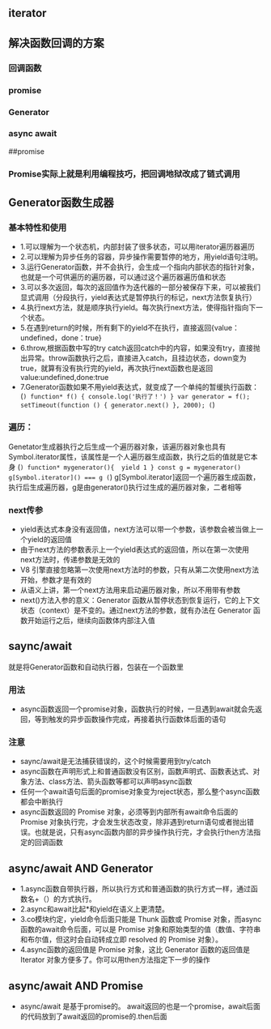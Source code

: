 <!--
 * @Author: your name
 * @Date: 2020-08-11 10:39:49
 * @LastEditTime: 2020-08-13 15:35:39
 * @LastEditors: Please set LastEditors
 * @Description: In User Settings Edit
 * @FilePath: \async-await\README.md
-->
## iterator

## 解决函数回调的方案
### 回调函数
### promise 
### Generator
### async await

##promise
### Promise实际上就是利用编程技巧，把回调地狱改成了链式调用

## Generator函数生成器
### 基本特性和使用
* 1.可以理解为一个状态机，内部封装了很多状态，可以用iterator遍历器遍历
* 2.可以理解为异步任务的容器，异步操作需要暂停的地方，用yield语句注明。
* 3.运行Generator函数，并不会执行，会生成一个指向内部状态的指针对象，也就是一个可供遍历的遍历器，可以通过这个遍历器遍历值和状态
* 3.可以多次返回，每次的返回值作为迭代器的一部分被保存下来，可以被我们显式调用（分段执行，yield表达式是暂停执行的标记，next方法恢复执行）
* 4.执行next方法，就是顺序执行yield。每次执行next方法，使得指针指向下一个状态。
* 5.在遇到return的时候，所有剩下的yield不在执行，直接返回{value：undefined，done：true}
* 6.throw,根据函数中写的try catch返回catch中的内容，如果没有try，直接抛出异常。throw函数执行之后，直接进入catch，且挂边状态，down变为true，就算有没有执行完的yield，再次执行next函数也是返回value:undefined,done:true
* 7.Generator函数如果不用yield表达式，就变成了一个单纯的暂缓执行函数：
(```)
function* f() {
  console.log('执行了！')
}
var generator = f();
setTimeout(function () {
  generator.next()
}, 2000);
(```)
### 遍历：
 Genetator生成器执行之后生成一个遍历器对象，该遍历器对象也具有Symbol.iterator属性，该属性是一个人遍历器生成函数，执行之后的值就是它本身
 (```)
function* mygenerator(){ 
  yield 1
}
const g = mygenerator() 
g[Symbol.iterator]() === g
(```)
g[Symbol.iterator]返回一个遍历器生成函数，执行后生成遍历器，g是由generator()执行过生成的遍历器对象，二者相等
### next传参
* yield表达式本身没有返回值，next方法可以带一个参数，该参数会被当做上一个yield的返回值
* 由于next方法的参数表示上一个yield表达式的返回值，所以在第一次使用next方法时，传递参数是无效的
* V8 引擎直接忽略第一次使用next方法时的参数，只有从第二次使用next方法开始，参数才是有效的
* 从语义上讲，第一个next方法用来启动遍历器对象，所以不用带有参数
* next()方法入参的意义：Generator 函数从暂停状态到恢复运行，它的上下文状态（context）是不变的。通过next方法的参数，就有办法在 Generator 函数开始运行之后，继续向函数体内部注入值

## saync/await
就是将Generator函数和自动执行器，包装在一个函数里
### 用法
* async函数返回一个promise对象，函数执行的时候，一旦遇到await就会先返回，等到触发的异步函数操作完成，再接着执行函数体后面的语句
### 注意
* saync/await是无法捕获错误的，这个时候需要用到try/catch
* async函数在声明形式上和普通函数没有区别，函数声明式、函数表达式、对象方法、class方法、箭头函数等都可以声明async函数
* 任何一个await语句后面的promise对象变为reject状态，那么整个async函数都会中断执行
* async函数返回的 Promise 对象，必须等到内部所有await命令后面的 Promise 对象执行完，才会发生状态改变，除非遇到return语句或者抛出错误。也就是说，只有async函数内部的异步操作执行完，才会执行then方法指定的回调函数

## async/await AND Generator
* 1.async函数自带执行器，所以执行方式和普通函数的执行方式一样，通过函数名+（）的方式执行。
* 2.async和await比起*和yield在语义上更清楚。
* 3.co模块约定，yield命令后面只能是 Thunk 函数或 Promise 对象，而async函数的await命令后面，可以是 Promise 对象和原始类型的值（数值、字符串和布尔值，但这时会自动转成立即 resolved 的 Promise 对象）。
* 4.async函数的返回值是 Promise 对象，这比 Generator 函数的返回值是 Iterator 对象方便多了。你可以用then方法指定下一步的操作

## async/await AND Promise
* async/await 是基于promise的。 await返回的也是一个promise，await后面的代码放到了await返回的promise的.then后面